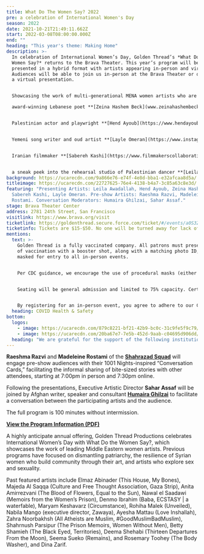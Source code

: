 ```yaml
---
title: What Do The Women Say? 2022
pre: a celebration of International Women's Day
season: 2022
date: 2021-10-21T21:49:11.662Z
start: 2022-03-08T08:00:00.000Z
end: ""
heading: "This year's theme: Making Home"
description: >-
  In celebration of International Women’s Day, Golden Thread’s *What Do the
  Women Say?* returns to the Brava Theater. This year’s program will be
  presented in a hybrid format with artists appearing in-person and virtually.
  Audiences will be able to join us in-person at the Brava Theater or online for
  a virtual presentation.  


  Showcasing the work of multi-generational MENA women artists who are making home away from home, the program will feature presentations by:\

  award-winning Lebanese poet **[Zeina Hashem Beck](www.zeinahashembeck.com/)** 


  Palestinian actor and playwright **[Hend Ayoub](https://www.hendayoub.com/)** performing an excerpt from her one woman show *Home?* 


  Yemeni song writer and oud artist **[Layle Omeran](https://www.instagram.com/laylomer/?hl=en)** accompanied by cellist and composer **[Crystal Pascucci](https://www.crystalpascucci.com/)**


  Iranian filmmaker **[Sabereh Kashi](https://www.filmmakerscollaborative.org/home-yet-far-away)** sharing an excerpt from the documentary film *Home Yet Far Away*


  a sneak peek into the rehearsal studio of Palestinian dancer **[Leila Awadallah](https://www.leilaawadallah.com/new-index)**
background: https://ucarecdn.com/9a866e76-e74f-4e8d-bba1-e32afcaa8d5a/
titleimage: https://ucarecdn.com/22727625-76e4-4138-b4a7-3c85a63c8e3d/
featuring: "Presenting Artists: Leila Awadallah, Hend Ayoub, Zeina Hashem Beck,
  Sabereh Kashi, Layle Omeran. Pre-show Artists: Raeshma Razvi, Madeleine
  Rostami. Conversation Moderators: Humaira Ghilzai, Sahar Assaf."
stage: Brava Theater Center
address: 2781 24th Street, San Francisco
visitlink: https://www.brava.org/visit
ticketlink: https://goldenthread.secure.force.com/ticket/#/events/a0S3Z000007ZfF3UAK
ticketinfo: Tickets are $15-$50. No one will be turned away for lack of funds.
mentions:
  text: >-
    Golden Thread is a fully vaccinated company. All patrons must present proof
    of vaccination with a booster shot, along with a matching photo ID, and be
    masked for entry to all in-person events. 


    Per CDC guidance, we encourage the use of procedural masks (either alone or with a cloth mask on top) or a higher grade N95 or KN95 mask instead of cloth masks alone. Masks must be worn at all times in all areas of the theatre.


    Seating will be general admission and limited to 75% capacity. Certain seats will be designated to remain empty to ensure some social distancing between parties. Advanced purchase or registration is advised. 


    By registering for an in-person event, you agree to adhere to our COVID-19 health and safety protocols. For more health and safety information, click [here](https://goldenthread.org/posts/health-safety-protocols/).
  heading: COVID Health & Safety
bottom:
  logos:
    - image: https://ucarecdn.com/879c8221-bf21-42b9-bc0c-31c9fe5f9c79/
    - image: https://ucarecdn.com/20ba67e7-7e5b-452d-9aab-c04695d906dd/
  heading: "We are grateful for the support of the following institutions:"
---
```

**Raeshma Razvi** and **Madeleine Rostami** of the **[Shahrazad Squad](https://shahrazadsquad.org/)** will engage pre-show audiences with their 1001 Nights-inspired “Conversation Cards,” facilitating the informal sharing of bite-sized stories with other attendees, starting at 7:00pm in person and 7:30pm online.

Following the presentations, Executive Artistic Director **Sahar Assaf** will be joined by Afghan writer, speaker and consultant **[Humaira Ghilzai](https://www.humairaghilzai.com/)** to facilitate a conversation between the participating artists and the audience. 

The full program is 100 minutes without intermission.

<a href="/docs/WDTWSMakingHome_2022_Program.pdf">**View the Program Information (PDF)**</a>

A highly anticipate annual offering, Golden Thread Productions celebrates International Women’s Day with What Do the Women Say?, which showcases the work of leading Middle Eastern women artists. Previous programs have focused on dismantling patriarchy, the resilience of Syrian women who build community through their art, and artists who explore sex and sexuality.

Past featured artists include Elmaz Abinader (This House, My Bones), Majeda Al Saqqa (Culture and Free Thought Association, Gaza Strip), Anita Amirrezvani (The Blood of Flowers, Equal to the Sun), Nawal el Saadawi (Memoirs from the Women’s Prison), Denmo Ibrahim (Baba, ECSTASY | a waterfable), Maryam Keshavarz (Circumstance), Rohiha Malek (Unveiled), Nabila Mango (executive director, Zawaya), Ayesha Mattau (Love Inshallah), Zahra Noorbakhsh (All Atheists are Muslim, #GoodMuslimBadMuslim), Shahrnush Parsipur (The Prison Memoirs, Women Without Men), Betty Shamieh (The Black Eyed, Territories), Deema Shehabi (Thirteen Departures From the Moon), Seema Sueko (Remains), and Rosemary Toohey (The Body Washer), and Dina Zarif.
